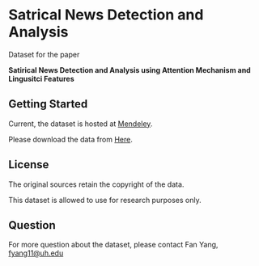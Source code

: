 # Satrical News Detection and Analysis

Dataset for the paper

**Satirical News Detection and Analysis using Attention Mechanism and Lingusitci Features** 

## Getting Started

Current, the dataset is hosted at [Mendeley](http://www.mendeley.com). 

Please download the data from [Here](https://data.mendeley.com/datasets/hx3rzw5dwt/draft?a=377d5571-af17-4e61-bf77-1b77b88316de).

## License

The original sources retain the copyright of the data.

This dataset is allowed to use for research purposes only.

## Question

For more question about the dataset, please contact Fan Yang, fyang11@uh.edu
